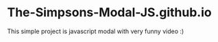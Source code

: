 # The-Simpsons-Modal-JS.github.io

This simple project is javascript modal with very funny video :)
